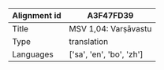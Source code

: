 |Alignment id | A3F47FD39
| --- | --- 
|Title | MSV 1,04: Varṣāvastu 
|Type | translation
|Languages | ['sa', 'en', 'bo', 'zh']